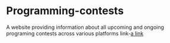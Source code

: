 # Programming-contests
A website providing information about all upcoming and ongoing programing contests across various platforms
link-[a link](https://shorturl.at/akrsG)
